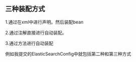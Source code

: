 ## 三种装配方式

1.通过在xml中进行声明。然后装配bean 

2.通过注解直接进行自动装配。

3.通过方法进行自动装配

例如我提交的ElasticSearchConfig中就包括第二种和第三种方式

